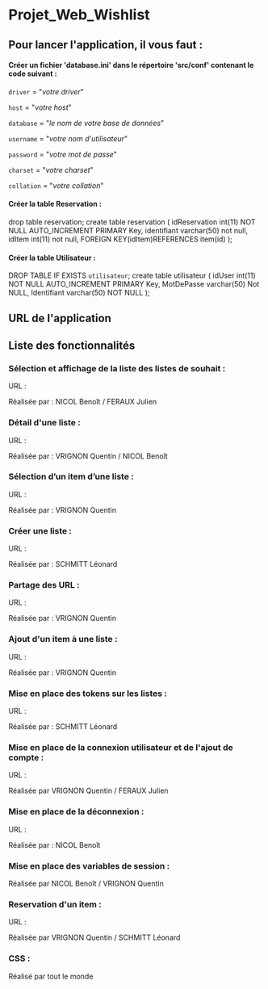 # Projet_Web_Wishlist

## Pour lancer l'application, il vous faut :

#### Créer un fichier 'database.ini' dans le répertoire 'src/conf' contenant le code suivant :
 
`driver` = "_votre driver_"

`host` = "_votre host_"

`database` = "_le nom de votre base de données_"

`username` = "_votre nom d'utilisateur_"

`password` = "_votre mot de passe_"

`charset` = "_votre charset_"

`collation` = "_votre collation_"


#### Créer la table Reservation :
 
drop table reservation;
create table reservation (
    idReservation int(11) NOT NULL AUTO_INCREMENT PRIMARY Key,
    identifiant varchar(50) not null,
    idItem int(11) not null,
    FOREIGN KEY(idItem)REFERENCES item(id)
    );
    
#### Créer la table Utilisateur :

DROP TABLE IF EXISTS `utilisateur`;
create table utilisateur (
    idUser int(11) NOT NULL AUTO_INCREMENT PRIMARY Key,
    MotDePasse varchar(50) Not NULL,
    Identifiant varchar(50) NOT NULL
);

## URL de l'application

## Liste des fonctionnalités

### Sélection et affichage de la liste des listes de souhait : 
URL : 

Réalisée par : NICOL Benoît / FERAUX Julien


### Détail d'une liste : 
URL :

Réalisée par : VRIGNON Quentin / NICOL Benoît


### Sélection d’un item d’une liste :
URL :

Réalisée par : VRIGNON Quentin


### Créer une liste : 
URL : 

Réalisée par : SCHMITT Léonard


### Partage des URL :
URL : 

Réalisée par : VRIGNON Quentin


### Ajout d'un item à une liste : 
URL :

Réalisée par : VRIGNON Quentin


### Mise en place des tokens sur les listes : 
URL : 

Réalisée par : SCHMITT Léonard


### Mise en place de la connexion utilisateur et de l'ajout de compte :
URL : 

Réalisée par VRIGNON Quentin / FERAUX Julien


### Mise en place de la déconnexion : 
URL : 

Réalisée par : NICOL Benoît 


### Mise en place des variables de session : 
Réalisée par NICOL Benoît / VRIGNON Quentin


### Reservation d'un item :
URL : 

Réalisée par VRIGNON Quentin / SCHMITT Léonard


### CSS : 
Réalisé par tout le monde
